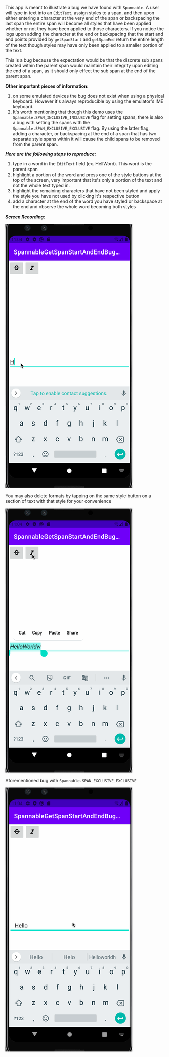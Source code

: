 This app is meant to illustrate a bug we have found with `Spannable`. A user will type in text into an `EditText`, assign styles to a span, and then upon either entering a character at the very end of the span or backspacing the last span the entire span will become all styles that have been applied whether or not they have been applied to those characters. If you notice the logs upon adding the character at the end or backspacing that the start and end points provided by `getSpanStart` and `getSpanEnd` return the entire length of the text though styles may have only been applied to a smaller portion of the text. 

This is a bug because the expectation would be that the discrete sub spans created within the parent span would maintain their integrity upon editing the end of a span, as it should only effect the sub span at the end of the parent span.

**Other important pieces of information:**
1. on some emulated devices the bug does not exist when using a physical keyboard. However it's always reproducible by using the emulator's IME keyboard.
2. It's worth mentioning that though this demo uses the `Spannable.SPAN_INCLUSIVE_INCLUSIVE`  flag for setting spans, there is also a bug with setting the spans with the `Spannable.SPAN_EXCLUSIVE_EXCLUSIVE` flag. By using the latter flag, adding a character, or backspacing at the end of a span that has two separate style spans within it will cause the child spans to be removed from the parent span.

***Here are the following steps to reproduce:***
1. type in a word in the `EditText` field (ex. HellWord). This word is the parent span
2. highlight a portion of the word and press one of the style buttons at the top of the screen, very important that its's only a portion of the text and not the whole text typed in.
3. highlight the remaining characters that have not been styled and apply the style you have not used by clicking it's respective button
4. add a character at the end of the word you have styled or backspace at the end and observe the whole word becoming both styles


***Screen Recording:***






![](spannablebug.gif)

You may also delete formats by tapping on the same style button on a section of text with that style for your convenience






![](showhowtodelete.gif)

Aforementioned bug with `Spannable.SPAN_EXCLUSIVE_EXCLUSIVE`






![](ExclusiveFlagBug.gif)
